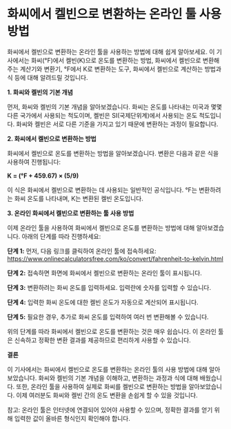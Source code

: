 화씨에서 켈빈으로 변환하는 온라인 툴 사용 방법
==========================

화씨에서 켈빈으로 변환하는 온라인 툴을 사용하는 방법에 대해 쉽게 알아보세요. 이 기사에서는 화씨(°F)에서 켈빈(K)으로 온도를 변환하는 방법, 화씨에서 켈빈으로 변환해주는 계산기와 변환기, °F에서 K로 변환하는 도구, 화씨에서 켈빈으로 계산하는 방법과 식 등에 대해 알려드릴 것입니다.

**1. 화씨와 켈빈의 기본 개념**

먼저, 화씨와 켈빈의 기본 개념을 알아보겠습니다. 화씨는 온도를 나타내는 미국과 몇몇 다른 국가에서 사용되는 척도이며, 켈빈은 SI(국제단위계)에서 사용되는 온도 척도입니다. 화씨와 켈빈은 서로 다른 기준을 가지고 있기 때문에 변환하는 과정이 필요합니다.

**2. 화씨에서 켈빈으로 변환하는 방법**

화씨에서 켈빈으로 온도를 변환하는 방법을 알아보겠습니다. 변환은 다음과 같은 식을 사용하여 진행됩니다:

**K = (°F + 459.67) × (5/9)**

이 식은 화씨에서 켈빈으로 변환하는 데 사용되는 일반적인 공식입니다. °F는 변환하려는 화씨 온도를 나타내며, K는 변환된 켈빈 온도입니다.

**3. 온라인 화씨에서 켈빈으로 변환하는 툴 사용 방법**

이제 온라인 툴을 사용하여 화씨에서 켈빈으로 온도를 변환하는 방법에 대해 알아보겠습니다. 아래의 단계를 따라 진행하세요:

**단계 1:** 먼저, 다음 링크를 클릭하여 온라인 툴에 접속하세요: <https://www.onlinecalculatorsfree.com/ko/convert/fahrenheit-to-kelvin.html>

**단계 2:** 접속하면 화면에 화씨에서 켈빈으로 변환하는 온라인 툴이 표시됩니다.

**단계 3:** 변환하려는 화씨 온도를 입력하세요. 입력란에 숫자를 입력할 수 있습니다.

**단계 4:** 입력한 화씨 온도에 대한 켈빈 온도가 자동으로 계산되어 표시됩니다.

**단계 5:** 필요한 경우, 추가로 화씨 온도를 입력하여 여러 번 변환해볼 수 있습니다.

위의 단계를 따라 화씨에서 켈빈으로 온도를 변환하는 것은 매우 쉽습니다. 이 온라인 툴은 신속하고 정확한 변환 결과를 제공하므로 편리하게 사용할 수 있습니다.

**결론**

이 기사에서는 화씨에서 켈빈으로 온도를 변환하는 온라인 툴의 사용 방법에 대해 알아보았습니다. 화씨와 켈빈의 기본 개념을 이해하고, 변환하는 과정과 식에 대해 배웠습니다. 또한, 온라인 툴을 사용하여 실제로 화씨를 켈빈으로 변환하는 방법을 알아보았습니다. 이제 여러분도 화씨와 켈빈 간의 온도 변환을 손쉽게 할 수 있을 것입니다.

참고: 온라인 툴은 인터넷에 연결되어 있어야 사용할 수 있으며, 정확한 결과를 얻기 위해 입력한 값이 올바른 형식인지 확인해야 합니다.